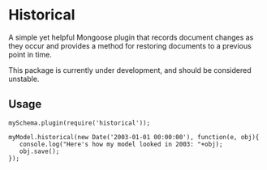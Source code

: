 Historical
==========

A simple yet helpful Mongoose plugin that records document changes as they occur and provides
a method for restoring documents to a previous point in time.

This package is currently under development, and should be considered unstable.

Usage
-----

```vim
mySchema.plugin(require('historical'));
```

```vim
myModel.historical(new Date('2003-01-01 00:00:00'), function(e, obj){
   console.log("Here's how my model looked in 2003: "+obj);
   obj.save();
});
```